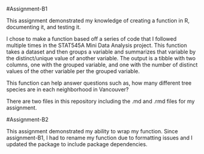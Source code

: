 #Assignment-B1

This assignment demonstrated my knowledge of creating a function in R, documenting it, and testing it.

I chose to make a function based off a series of code that I followed multiple times in the STAT545A Mini Data Analysis project. This function takes a dataset and then groups a variable and summarizes that variable by the distinct/unique value of another variable. The output is a tibble with two columns, one with the grouped variable, and one with the number of distinct values of the other variable per the grouped variable. 

This function can help answer questions such as, how many different tree species are in each neighborhood in Vancouver?

There are two files in this repository including the .md and .rmd files for my assignment. 

#Assignment-B2

This assignment demonstrated my ability to wrap my function. Since assignment-B1, I had to rename my function due to formatting issues and I updated the package to include package dependencies. 

